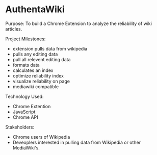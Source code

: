 AuthentaWiki
============

Purpose: To build a Chrome Extension to analyze the reliability of wiki articles.

Project Milestones:
- extension pulls data from wikipedia
- pulls any editing data
- pull all relevent editing data
- formats data
- calculates an index
- optimize reliability index
- visualize reliability on page
- mediawiki compatible

Technology Used:
- Chrome Extention
- JavaScript
- Chrome API

Stakeholders:
- Chrome users of Wikipedia
- Deveoplers interested in pulling data from Wikipedia or other MediaWiki's.
